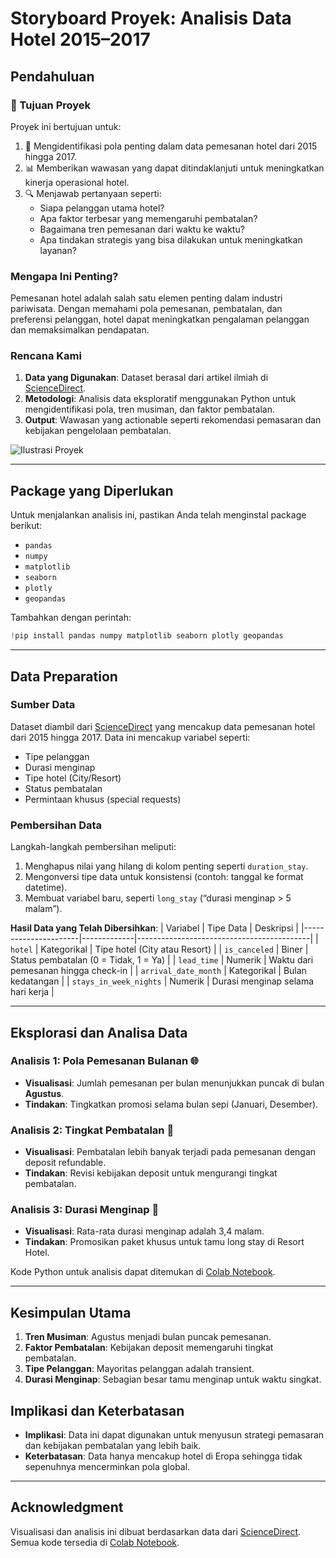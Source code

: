 # Storyboard Proyek: Analisis Data Hotel 2015–2017

## Pendahuluan
### 🚀 Tujuan Proyek
Proyek ini bertujuan untuk:
1. 🔎 Mengidentifikasi pola penting dalam data pemesanan hotel dari 2015 hingga 2017.
2. 📊 Memberikan wawasan yang dapat ditindaklanjuti untuk meningkatkan kinerja operasional hotel.
3. 🔍 Menjawab pertanyaan seperti:
   - Siapa pelanggan utama hotel?
   - Apa faktor terbesar yang memengaruhi pembatalan?
   - Bagaimana tren pemesanan dari waktu ke waktu?
   - Apa tindakan strategis yang bisa dilakukan untuk meningkatkan layanan?

### Mengapa Ini Penting?
Pemesanan hotel adalah salah satu elemen penting dalam industri pariwisata. Dengan memahami pola pemesanan, pembatalan, dan preferensi pelanggan, hotel dapat meningkatkan pengalaman pelanggan dan memaksimalkan pendapatan.

### Rencana Kami
1. **Data yang Digunakan**: Dataset berasal dari artikel ilmiah di [ScienceDirect](https://www.sciencedirect.com/science/article/pii/S2352340918315191#f0010).
2. **Metodologi**: Analisis data eksploratif menggunakan Python untuk mengidentifikasi pola, tren musiman, dan faktor pembatalan.
3. **Output**: Wawasan yang actionable seperti rekomendasi pemasaran dan kebijakan pengelolaan pembatalan.

![Ilustrasi Proyek](https://2.bp.blogspot.com/-NZPpkWswwSM/VtW5wbsNCmI/AAAAAAAAA7Q/t8ZQg9J7PDs/s1600/jasa%2Breservasi%2Bhotel.jpg)

---

## Package yang Diperlukan
Untuk menjalankan analisis ini, pastikan Anda telah menginstal package berikut:
- `pandas`
- `numpy`
- `matplotlib`
- `seaborn`
- `plotly`
- `geopandas`

Tambahkan dengan perintah:
```python
!pip install pandas numpy matplotlib seaborn plotly geopandas
```

---

## Data Preparation
### Sumber Data
Dataset diambil dari [ScienceDirect](https://www.sciencedirect.com/science/article/pii/S2352340918315191#f0010) yang mencakup data pemesanan hotel dari 2015 hingga 2017. Data ini mencakup variabel seperti:
- Tipe pelanggan
- Durasi menginap
- Tipe hotel (City/Resort)
- Status pembatalan
- Permintaan khusus (special requests)

### Pembersihan Data
Langkah-langkah pembersihan meliputi:
1. Menghapus nilai yang hilang di kolom penting seperti `duration_stay`.
2. Mengonversi tipe data untuk konsistensi (contoh: tanggal ke format datetime).
3. Membuat variabel baru, seperti `long_stay` (“durasi menginap > 5 malam”).

**Hasil Data yang Telah Dibersihkan**:
| Variabel             | Tipe Data   | Deskripsi                                 |
|----------------------|-------------|-------------------------------------------|
| `hotel`              | Kategorikal | Tipe hotel (City atau Resort)             |
| `is_canceled`        | Biner       | Status pembatalan (0 = Tidak, 1 = Ya)     |
| `lead_time`          | Numerik     | Waktu dari pemesanan hingga check-in      |
| `arrival_date_month` | Kategorikal | Bulan kedatangan                          |
| `stays_in_week_nights` | Numerik    | Durasi menginap selama hari kerja         |

---

## Eksplorasi dan Analisa Data
### Analisis 1: Pola Pemesanan Bulanan 🌐
- **Visualisasi**: Jumlah pemesanan per bulan menunjukkan puncak di bulan **Agustus**.
- **Tindakan**: Tingkatkan promosi selama bulan sepi (Januari, Desember).

### Analisis 2: Tingkat Pembatalan 🛑
- **Visualisasi**: Pembatalan lebih banyak terjadi pada pemesanan dengan deposit refundable.
- **Tindakan**: Revisi kebijakan deposit untuk mengurangi tingkat pembatalan.

### Analisis 3: Durasi Menginap 🏨
- **Visualisasi**: Rata-rata durasi menginap adalah 3,4 malam.
- **Tindakan**: Promosikan paket khusus untuk tamu long stay di Resort Hotel.

Kode Python untuk analisis dapat ditemukan di [Colab Notebook](https://colab.research.google.com/drive/13tV-R2nSngDVyNmIW7pcxmyaxqE6a35J?usp=sharing).

---

## Kesimpulan Utama
1. **Tren Musiman**: Agustus menjadi bulan puncak pemesanan.
2. **Faktor Pembatalan**: Kebijakan deposit memengaruhi tingkat pembatalan.
3. **Tipe Pelanggan**: Mayoritas pelanggan adalah transient.
4. **Durasi Menginap**: Sebagian besar tamu menginap untuk waktu singkat.

## Implikasi dan Keterbatasan
- **Implikasi**: Data ini dapat digunakan untuk menyusun strategi pemasaran dan kebijakan pembatalan yang lebih baik.
- **Keterbatasan**: Data hanya mencakup hotel di Eropa sehingga tidak sepenuhnya mencerminkan pola global.

---

## Acknowledgment
Visualisasi dan analisis ini dibuat berdasarkan data dari [ScienceDirect](https://www.sciencedirect.com/science/article/pii/S2352340918315191#f0010). Semua kode tersedia di [Colab Notebook](https://colab.research.google.com/drive/13tV-R2nSngDVyNmIW7pcxmyaxqE6a35J?usp=sharing).
